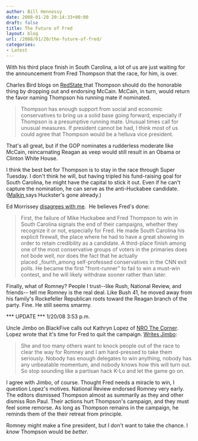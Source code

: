 ```yaml
---
author: Bill Hennessy
date: 2008-01-20 20:14:33+00:00
draft: false
title: The Future of Fred
layout: blog
url: /2008/01/20/the-future-of-fred/
categories:
- Latest
---
```


With his third place finish in South Carolina, a lot of us are just waiting for the announcement from Fred Thompson that the race, for him, is over.

Charles Bird blogs on [RedState ](https://www.redstate.com/stories/elections/2008/an_appeal_to_fred_thompson)that Thompson should do the honorable thing by dropping out and endorsing McCain. McCain, in turn, would return the favor naming Thompson his running mate if nominated.


> Thompson has enough support from social and economic conservatives to bring us a solid base going forward, especially if Thompson is a presumptive running mate. Unusual times call for unusual measures. If president cannot be had, I think most of us could agree that Thompson would be a helluva vice president.


That's all great, but if the GOP nominates a rudderless moderate like McCain, reincarnating Reagan as veep would still result in an Obama or Clinton White House.

I think the best bet for Thompson is to stay in the race through Super Tuesday. I don't think he will, but having tripled his fund-raising goal for South Carolina, he might have the capital to stick it out. Even if he can't capture the nomination, he can serve as the anti-Huckabee candidate. ([Malkin ](https://michellemalkin.com/2008/01/19/the-end-of-mike-huckabee/)says Huckster's gone already.)

Ed Morrissey [disagrees with me](https://www.captainsquartersblog.com/mt/archives/016690.php).  He believes Fred's done:


> First, the failure of Mike Huckabee and Fred Thompson to win in South Carolina signals the end of their campaigns, whether they recognize it or not, especially for Fred. He made South Carolina his explicit firewall, the place where he had to have a great showing in order to retain credibility as a candidate. A third-place finish among one of the most conservative groups of voters in the primaries does not bode well, nor does the fact that he actually placed _fourth_among self-professed conservatives in the CNN exit polls. He became the first "front-runner" to fail to win a must-win contest, and he will likely withdraw sooner rather than later.


Finally, what of Romney? People I trust--like Rush, National Review, and friends-- tell me Romney is the real deal. Like Bush 41, he moved away from his family's Rockefeller Republican roots toward the Reagan branch of the party. Fine. He still seems smarmy.

*** UPDATE *** 1/20/08 3:53 p.m.

Uncle Jimbo on BlackFive calls out Kathryn Lopez of [NRO The Corner](https://campaignspot.nationalreview.com/post/?q=NjYxY2IxZTRjNDg0YTU2YzZhOTkzZmEzOTdjOTQzOGI=). Lopez wrote that it's time for Fred to quit the campaign. [Writes Jimbo](https://www.blackfive.net/main/2008/01/go-read-the-lon.html):


> She and too many others want to knock people out of the race to clear the way for Romney and I am hard-pressed to take them seriously. Nobody has enough delegates to win anything, nobody has any unbeatable momentum, and nobody knows how this will turn out. So stop sounding like a partisan hack K-Lo and let the game go on.


I agree with Jimbo, of course. Thought Fred needs a miracle to win, I question Lopez's motives. National Review endorsed Romney very early. The editors dismissed Thompson almost as summarily as they and other dismiss Ron Paul. Their actions hurt Thompson's campaign, and they must feel some remorse. As long as Thompson remains in the campaign, he reminds them of the their retreat from principle.

Romney might make a fine president, but I don't want to take the chance. I _know_ Thompson would be _better_.
